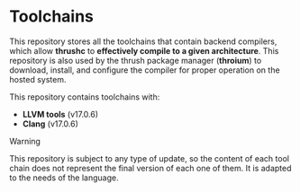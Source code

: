 # Toolchains

This repository stores all the toolchains that contain backend compilers, which allow **thrushc** to **effectively compile to a given architecture**. This repository is also used by the thrush package manager (**throium**) to download, install, and configure the compiler for proper operation on the hosted system.

This repository contains toolchains with:

- **LLVM tools** (v17.0.6)
- **Clang** (v17.0.6)

> [!WARNING]  
> This repository is subject to any type of update, so the content of each tool chain does not represent the final version of each one of them. It is adapted to the needs of the language.

